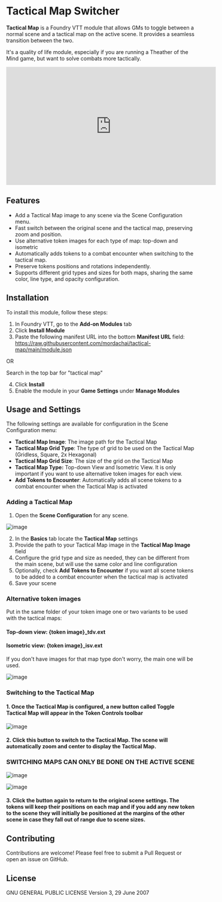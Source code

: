 # Tactical Map Switcher

**Tactical Map** is a Foundry VTT module that allows GMs to toggle between a normal scene and a tactical map on the active scene. It provides a seamless transition between the two.

It's a quality of life module, especially if you are running a Theather of the Mind game, but want to solve combats more tactically.

<iframe width="560" height="315" src="https://www.youtube.com/embed/oQfRU0lHkbE?si=Dux_oJvv0s8k92iL" title="YouTube video player" frameborder="0" allow="accelerometer; autoplay; clipboard-write; encrypted-media; gyroscope; picture-in-picture; web-share" referrerpolicy="strict-origin-when-cross-origin" allowfullscreen></iframe>

## Features

- Add a Tactical Map image to any scene via the Scene Configuration menu.
- Fast switch between the original scene and the tactical map, preserving zoom and position.
- Use alternative token images for each type of map: top-down and isometric
- Automatically adds tokens to a combat encounter when switching to the tactical map.
- Preserve tokens positions and rotations independently.
- Supports different grid types and sizes for both maps, sharing the same color, line type, and opacity configuration.

## Installation

To install this module, follow these steps:

1. In Foundry VTT, go to the **Add-on Modules** tab
2. Click **Install Module**
3. Paste the following manifest URL into the bottom **Manifest URL** field: 
https://raw.githubusercontent.com/mordachai/tactical-map/main/module.json

OR

Search in the top bar for "tactical map"

4. Click **Install**
5. Enable the module in your **Game Settings** under **Manage Modules**

## Usage and Settings

The following settings are available for configuration in the Scene Configuration menu:

- **Tactical Map Image**: The image path for the Tactical Map
- **Tactical Map Grid Type**: The type of grid to be used on the Tactical Map (Gridless, Square, 2x Hexagonal)
- **Tactical Map Grid Size**: The size of the grid on the Tactical Map
- **Tactical Map Type:** Top-down View and Isometric View. It is only important if you want to use alternative token images for each view. 
- **Add Tokens to Encounter**: Automatically adds all scene tokens to a combat encounter when the Tactical Map is activated

### Adding a Tactical Map

1. Open the **Scene Configuration** for any scene.

![image](https://github.com/user-attachments/assets/ef2d42d2-69a1-4b71-9592-40559256ca19)

2. In the **Basics** tab locate the **Tactical Map** settings
3. Provide the path to your Tactical Map image in the **Tactical Map Image** field
4. Configure the grid type and size as needed, they can be different from the main scene, but will use the same color and line configuration
5. Optionally, check **Add Tokens to Encounter** if you want all scene tokens to be added to a combat encounter when the tactical map is activated
6. Save your scene

### Alternative token images

Put in the same folder of your token image one or two variants to be used with the tactical maps:

#### Top-down view: {token image}_tdv.ext
#### Isometric view: {token image}_isv.ext

If you don't have images for that map type don't worry, the main one will be used.

![image](https://github.com/user-attachments/assets/af073b58-4ea2-4809-8c2f-28fbd4b43fc5)

### Switching to the Tactical Map

#### 1. Once the Tactical Map is configured, a new button called **Toggle Tactical Map** will appear in the Token Controls toolbar

![image](https://github.com/user-attachments/assets/67ddc0b4-1104-481d-adad-33c0c73d008a)

#### 2. Click this button to switch to the Tactical Map. The scene will automatically zoom and center to display the Tactical Map.

### SWITCHING MAPS CAN ONLY BE DONE ON THE **ACTIVE SCENE**

![image](https://github.com/user-attachments/assets/b2589eec-8645-4213-b0cc-bb3c968ccada)

![image](https://github.com/user-attachments/assets/f584fe67-79c7-463c-9e9a-69ac65b03c16)
   
#### 3. Click the button again to return to the original scene settings. The tokens will keep their positions on each map and if you add any new token to the scene they will initially be positioned at the margins of the other scene in case they fall out of range due to scene sizes. 

## Contributing

Contributions are welcome! Please feel free to submit a Pull Request or open an issue on GitHub.

## License
GNU GENERAL PUBLIC LICENSE Version 3, 29 June 2007



